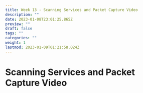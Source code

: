```yaml
---
title: Week 13 - Scanning Services and Packet Capture Video
description: ""
date: 2023-01-08T23:01:25.865Z
preview: ""
draft: false
tags: ""
categories: ""
weight: 1
lastmod: 2023-01-09T01:21:58.024Z
---
```

# Scanning Services and Packet Capture Video